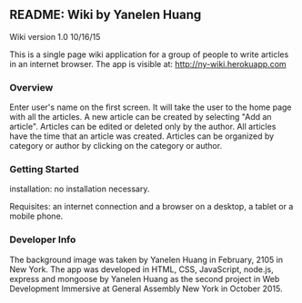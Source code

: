 ## README: Wiki by Yanelen Huang

Wiki version 1.0 10/16/15

This is a single page wiki application for a group of people to write articles in an internet browser.
The app is visible at: http://ny-wiki.herokuapp.com


### Overview

Enter user's name on the first screen. It will take the user to the home page with all the articles. A new article can be created by selecting "Add an article". Articles can be edited or deleted only by the author. All articles have the time that an article was created. Articles can be organized by category or author by clicking on the category or author.


### Getting Started

installation: no installation necessary.

Requisites: an internet connection and a browser on a desktop, a tablet or a mobile phone.


### Developer Info

The background image was taken by Yanelen Huang in February, 2105 in New York. The app was developed in HTML, CSS, JavaScript, node.js, express and mongoose by Yanelen Huang as the second project in Web Development Immersive at General Assembly New York in October 2015.
